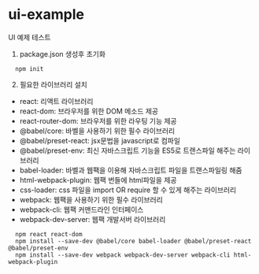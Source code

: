 # ui-example

UI 예제 테스트

1. package.json 생성후 초기화

```
  npm init
```

2. 필요한 라이브러리 설치

- react: 리액트 라이브러리
- react-dom: 브라우저를 위한 DOM 메소드 제공
- react-router-dom: 브라우저를 위한 라우팅 기능 제공
- @babel/core: 바벨을 사용하기 위한 필수 라이브러리
- @babel/preset-react: jsx문법을 javascript로 컴파일
- @babel/preset-env: 최신 자바스크립트 기능을 ES5로 트랜스파일 해주는 라이브러리
- babel-loader: 바벨과 웹팩을 이용해 자바스크립트 파일을 트랜스파일링 해줌
- html-webpack-plugin: 웹팩 번들에 html파일을 제공
- css-loader: css 파일을 import OR require 할 수 있게 해주는 라이브러리
- webpack: 웹팩을 사용하기 위한 필수 라이브러리
- webpack-cli: 웹팩 커맨드라인 인터페이스
- webpack-dev-server: 웹팩 개발서버 라이브러리

```
  npm react react-dom
  npm install --save-dev @babel/core babel-loader @babel/preset-react @babel/preset-env
  npm install --save-dev webpack webpack-dev-server webpack-cli html-webpack-plugin
```
